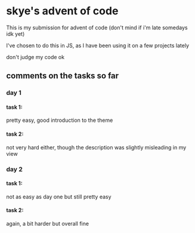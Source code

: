 # skye's advent of code
This is my submission for advent of code (don't mind if i'm late somedays idk yet)

I've chosen to do this in JS, as I have been using it on a few projects lately

don't judge my code ok
## comments on the tasks so far
### day 1
#### task 1:
pretty easy, good introduction to the theme
#### task 2:
not very hard either, though the description was slightly misleading in my view

### day 2
#### task 1:
not as easy as day one but still pretty easy
#### task 2:
again, a bit harder but overall fine